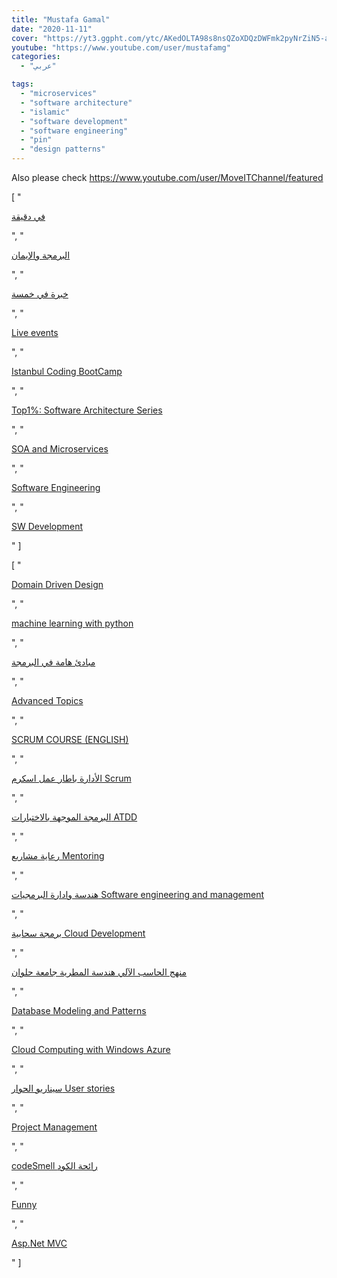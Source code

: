 ```yaml
---
title: "Mustafa Gamal"
date: "2020-11-11"
cover: "https://yt3.ggpht.com/ytc/AKedOLTA98s8nsQZoXDQzDWFmk2pyNrZiN5-aR0jJTlXOg=s88-c-k-c0x00ffffff-no-rj"
youtube: "https://www.youtube.com/user/mustafamg"
categories:
  - "عربي"

tags:
  - "microservices"
  - "software architecture"
  - "islamic"
  - "software development"
  - "software engineering"
  - "pin"
  - "design patterns"
---
```


Also please check https://www.youtube.com/user/MoveITChannel/featured

[
"<p><a href='https://www.youtube.com/watch?v=3tHf6Xfjhrw&list=PLWfx4E2DdFqOX2uG4vTkM9j0bFlzq-omW'>في دقيقة</a></p>",
"<p><a href='https://www.youtube.com/watch?v=8vJTRlsUxXI&list=PLWfx4E2DdFqPcJNzN71fQ_8I8elyi9Gxx'>البرمجة والإيمان</a></p>",
"<p><a href='https://www.youtube.com/watch?v=ivDaw3zcUCw&list=PLWfx4E2DdFqPvUjE9eobOSAlIEr6Sf8ns'>خبرة في خمسة</a></p>",
"<p><a href='https://www.youtube.com/watch?v=S88aj6RPK9w&list=PLWfx4E2DdFqPej5_X0-rzaYHv0-dLILnP'>Live events</a></p>",
"<p><a href='https://www.youtube.com/watch?v=s84Yfq7rKJk&list=PLWfx4E2DdFqNoXTcHTYQnIy-pDTyU_hFB'>Istanbul Coding BootCamp</a></p>",
"<p><a href='https://www.youtube.com/watch?v=JThI4wkwbnM&list=PLWfx4E2DdFqMF9YmWqnChUmaBCqRgpbcW'>Top1%: Software Architecture Series</a></p>",
"<p><a href='https://www.youtube.com/watch?v=6RUhHvCcwnE&list=PLWfx4E2DdFqP-IVZXvphL3Kht7_RnG49L'>SOA and Microservices</a></p>",
"<p><a href='https://www.youtube.com/watch?v=HHlbaFgN3MY&list=PLWfx4E2DdFqPepOxixMkqBGNyx34omuEV'>Software Engineering</a></p>",
"<p><a href='https://www.youtube.com/watch?v=q9Zzg74s4kA&list=PL48B1C838DA691A94'>SW Development</a></p>"
]

[
"<p><a href='https://www.youtube.com/watch?v=GdLUOtwq7gY&list=PL5QqP-gJ1F80o_9UG9m0Vlq0DsJdeOhUQ'>Domain Driven Design</a></p>",
"<p><a href='https://www.youtube.com/watch?v=sPM2vxf6kfU&list=PL5QqP-gJ1F82kHvntIkLOuZmac7UNaq2-'>machine learning with python</a></p>",
"<p><a href='https://www.youtube.com/watch?v=HWAynAV0h7A&list=PL5QqP-gJ1F82ngIibRxhMz61ynTIviH0-'>مبادئ هامة في البرمجة</a></p>",
"<p><a href='https://www.youtube.com/watch?v=egCmaUgvlOE&list=PL5QqP-gJ1F81RqsmSixm3pIxAcuJ6KONu'>Advanced Topics</a></p>",
"<p><a href='https://www.youtube.com/watch?v=9rELimr0_go&list=PL5QqP-gJ1F83sIGAaIm9vYgMd08LXoUio'>SCRUM COURSE (ENGLISH)</a></p>",
"<p><a href='https://www.youtube.com/watch?v=iDn28SRIn18&list=PL5QqP-gJ1F81Y-Px30XSbwB6sX2ftv7Ae'>الأدارة باطار عمل اسكرم Scrum</a></p>",
"<p><a href='https://www.youtube.com/watch?v=U_g5CwaSx8w&list=PL5QqP-gJ1F83894mtUT5Vq_733x9qUB4J'>البرمجة الموجهة بالاختبارات ATDD</a></p>",
"<p><a href='https://www.youtube.com/watch?v=tEwgiom2fcM&list=PL5QqP-gJ1F80ggS8XvXK1LLPEwKHNdjWa'>رعاية مشاريع Mentoring</a></p>",
"<p><a href='https://www.youtube.com/watch?v=ItM9NLvTxVs&list=PL5QqP-gJ1F826gQyALmpIrFN-v02KbvHp'>هندسة وادارة البرمجيات Software engineering and management</a></p>",
"<p><a href='https://www.youtube.com/watch?v=op3WwUgYREI&list=PL5QqP-gJ1F81smNnUXQ5iFfkB9ZtpdVKi'>برمجة سحابية Cloud Development</a></p>",
"<p><a href='https://www.youtube.com/watch?v=kJ61xwqbaos&list=PL5QqP-gJ1F81ueXxC-xOpyuuup_zQZIpr'>منهج الحاسب الآلي هندسة المطرية جامعة حلوان</a></p>",
"<p><a href='https://www.youtube.com/watch?v=kfKJfdKpUaI&list=PL5QqP-gJ1F81qGEY9rhJN3Z-JayGtbSil'>Database Modeling and Patterns</a></p>",
"<p><a href='https://www.youtube.com/watch?v=EviXSV2GUVk&list=PL5QqP-gJ1F81T2NKt1_35MNNZpGwap_K1'>Cloud Computing with Windows Azure</a></p>",
"<p><a href='https://www.youtube.com/watch?v=wzsBgdY6l7s&list=PLF372A29BCA063D90'>سيناريو الحوار User stories</a></p>",
"<p><a href='https://www.youtube.com/watch?v=ItM9NLvTxVs&list=PLE4F8FC7CF8C761EA'>Project Management</a></p>",
"<p><a href='https://www.youtube.com/watch?v=helB2I_J6-Y&list=PL9F9E8864F010FC51'>codeSmell رائحة الكود</a></p>",
"<p><a href='https://www.youtube.com/watch?v=0_fPV13lKm4&list=PL92C963D180443A0A'>Funny</a></p>",
"<p><a href='https://www.youtube.com/watch?v=wIFgpayUJ60&list=PL3769AC7A116562F2'>Asp.Net MVC</a></p>"
]
